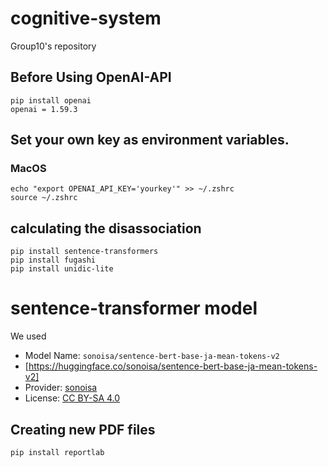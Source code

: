 # cognitive-system

Group10's repository

## Before Using OpenAI-API

`pip install openai`  
`openai = 1.59.3`

## Set your own key as environment variables.

### MacOS

`echo "export OPENAI_API_KEY='yourkey'" >> ~/.zshrc`  
`source ~/.zshrc`

## calculating the disassociation

`pip install sentence-transformers`  
`pip install fugashi`  
`pip install unidic-lite`

# sentence-transformer model

We used

- Model Name: `sonoisa/sentence-bert-base-ja-mean-tokens-v2`
- [https://huggingface.co/sonoisa/sentence-bert-base-ja-mean-tokens-v2]
- Provider: [sonoisa](https://huggingface.co/sonoisa)
- License: [CC BY-SA 4.0](https://creativecommons.org/licenses/by-sa/4.0/)

## Creating new PDF files

`pip install reportlab`
